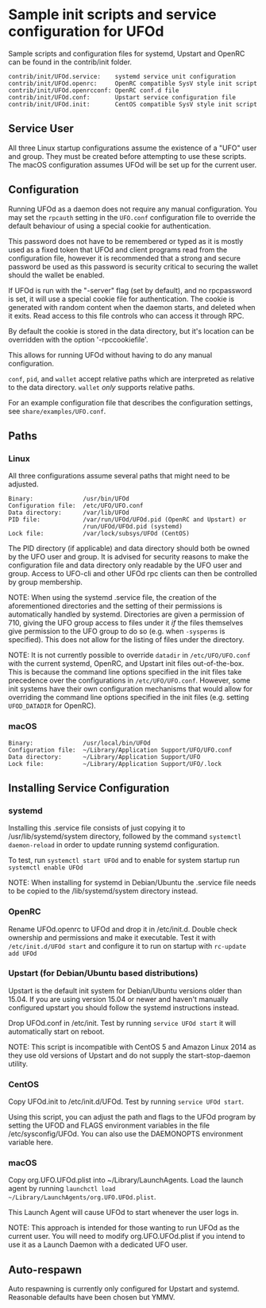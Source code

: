 Sample init scripts and service configuration for UFOd
==========================================================

Sample scripts and configuration files for systemd, Upstart and OpenRC
can be found in the contrib/init folder.

    contrib/init/UFOd.service:    systemd service unit configuration
    contrib/init/UFOd.openrc:     OpenRC compatible SysV style init script
    contrib/init/UFOd.openrcconf: OpenRC conf.d file
    contrib/init/UFOd.conf:       Upstart service configuration file
    contrib/init/UFOd.init:       CentOS compatible SysV style init script

Service User
---------------------------------

All three Linux startup configurations assume the existence of a "UFO" user
and group.  They must be created before attempting to use these scripts.
The macOS configuration assumes UFOd will be set up for the current user.

Configuration
---------------------------------

Running UFOd as a daemon does not require any manual configuration. You may
set the `rpcauth` setting in the `UFO.conf` configuration file to override
the default behaviour of using a special cookie for authentication.

This password does not have to be remembered or typed as it is mostly used
as a fixed token that UFOd and client programs read from the configuration
file, however it is recommended that a strong and secure password be used
as this password is security critical to securing the wallet should the
wallet be enabled.

If UFOd is run with the "-server" flag (set by default), and no rpcpassword is set,
it will use a special cookie file for authentication. The cookie is generated with random
content when the daemon starts, and deleted when it exits. Read access to this file
controls who can access it through RPC.

By default the cookie is stored in the data directory, but it's location can be overridden
with the option '-rpccookiefile'.

This allows for running UFOd without having to do any manual configuration.

`conf`, `pid`, and `wallet` accept relative paths which are interpreted as
relative to the data directory. `wallet` *only* supports relative paths.

For an example configuration file that describes the configuration settings,
see `share/examples/UFO.conf`.

Paths
---------------------------------

### Linux

All three configurations assume several paths that might need to be adjusted.

    Binary:              /usr/bin/UFOd
    Configuration file:  /etc/UFO/UFO.conf
    Data directory:      /var/lib/UFOd
    PID file:            /var/run/UFOd/UFOd.pid (OpenRC and Upstart) or
                         /run/UFOd/UFOd.pid (systemd)
    Lock file:           /var/lock/subsys/UFOd (CentOS)

The PID directory (if applicable) and data directory should both be owned by the
UFO user and group. It is advised for security reasons to make the
configuration file and data directory only readable by the UFO user and
group. Access to UFO-cli and other UFOd rpc clients can then be
controlled by group membership.

NOTE: When using the systemd .service file, the creation of the aforementioned
directories and the setting of their permissions is automatically handled by
systemd. Directories are given a permission of 710, giving the UFO group
access to files under it _if_ the files themselves give permission to the
UFO group to do so (e.g. when `-sysperms` is specified). This does not allow
for the listing of files under the directory.

NOTE: It is not currently possible to override `datadir` in
`/etc/UFO/UFO.conf` with the current systemd, OpenRC, and Upstart init
files out-of-the-box. This is because the command line options specified in the
init files take precedence over the configurations in
`/etc/UFO/UFO.conf`. However, some init systems have their own
configuration mechanisms that would allow for overriding the command line
options specified in the init files (e.g. setting `UFOD_DATADIR` for
OpenRC).

### macOS

    Binary:              /usr/local/bin/UFOd
    Configuration file:  ~/Library/Application Support/UFO/UFO.conf
    Data directory:      ~/Library/Application Support/UFO
    Lock file:           ~/Library/Application Support/UFO/.lock

Installing Service Configuration
-----------------------------------

### systemd

Installing this .service file consists of just copying it to
/usr/lib/systemd/system directory, followed by the command
`systemctl daemon-reload` in order to update running systemd configuration.

To test, run `systemctl start UFOd` and to enable for system startup run
`systemctl enable UFOd`

NOTE: When installing for systemd in Debian/Ubuntu the .service file needs to be copied to the /lib/systemd/system directory instead.

### OpenRC

Rename UFOd.openrc to UFOd and drop it in /etc/init.d.  Double
check ownership and permissions and make it executable.  Test it with
`/etc/init.d/UFOd start` and configure it to run on startup with
`rc-update add UFOd`

### Upstart (for Debian/Ubuntu based distributions)

Upstart is the default init system for Debian/Ubuntu versions older than 15.04. If you are using version 15.04 or newer and haven't manually configured upstart you should follow the systemd instructions instead.

Drop UFOd.conf in /etc/init.  Test by running `service UFOd start`
it will automatically start on reboot.

NOTE: This script is incompatible with CentOS 5 and Amazon Linux 2014 as they
use old versions of Upstart and do not supply the start-stop-daemon utility.

### CentOS

Copy UFOd.init to /etc/init.d/UFOd. Test by running `service UFOd start`.

Using this script, you can adjust the path and flags to the UFOd program by
setting the UFOD and FLAGS environment variables in the file
/etc/sysconfig/UFOd. You can also use the DAEMONOPTS environment variable here.

### macOS

Copy org.UFO.UFOd.plist into ~/Library/LaunchAgents. Load the launch agent by
running `launchctl load ~/Library/LaunchAgents/org.UFO.UFOd.plist`.

This Launch Agent will cause UFOd to start whenever the user logs in.

NOTE: This approach is intended for those wanting to run UFOd as the current user.
You will need to modify org.UFO.UFOd.plist if you intend to use it as a
Launch Daemon with a dedicated UFO user.

Auto-respawn
-----------------------------------

Auto respawning is currently only configured for Upstart and systemd.
Reasonable defaults have been chosen but YMMV.
